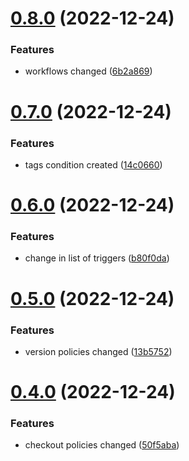 # [0.8.0](https://github.com/devvildaz/hlingo-backend/compare/v0.7.0...v0.8.0) (2022-12-24)


### Features

* workflows changed ([6b2a869](https://github.com/devvildaz/hlingo-backend/commit/6b2a8691fc4458485de098e5b353a22f583a016f))



# [0.7.0](https://github.com/devvildaz/hlingo-backend/compare/v0.6.0...v0.7.0) (2022-12-24)


### Features

* tags condition created ([14c0660](https://github.com/devvildaz/hlingo-backend/commit/14c06608cea9cdcdce59fde2971887e79b06c44f))



# [0.6.0](https://github.com/devvildaz/hlingo-backend/compare/v0.5.0...v0.6.0) (2022-12-24)


### Features

* change in list of triggers ([b80f0da](https://github.com/devvildaz/hlingo-backend/commit/b80f0daf5857fed34e70c61ec928639b28ec990a))



# [0.5.0](https://github.com/devvildaz/hlingo-backend/compare/v0.4.0...v0.5.0) (2022-12-24)


### Features

* version policies changed ([13b5752](https://github.com/devvildaz/hlingo-backend/commit/13b5752a63d32315dca891bde4cec26cf99d4f56))



# [0.4.0](https://github.com/devvildaz/hlingo-backend/compare/v0.3.0...v0.4.0) (2022-12-24)


### Features

* checkout policies changed ([50f5aba](https://github.com/devvildaz/hlingo-backend/commit/50f5aba3f63046ef4e026fde05a0f4fe7bcb8a5c))



